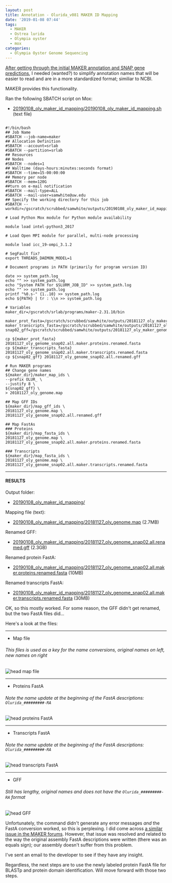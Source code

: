```yaml
---
layout: post
title: Annotation - Olurida_v081 MAKER ID Mapping
date: '2019-01-08 07:44'
tags:
  - MAKER
  - Ostrea lurida
  - Olympia oyster
  - mox
categories:
  - Olympia Oyster Genome Sequencing
---
```

[After getting through the initial MAKER annotation and SNAP gene predictions](https://robertslab.github.io/sams-notebook/2018/11/27/Annotation-Olurida_v081-MAKER-on-Mox.html), I needed (wanted?) to simplify annotation names that will be easier to read and are in a more standardized format; similiar to NCBI.

MAKER provides this functionality.

Ran the following SBATCH script on Mox:

- [20190108_oly_maker_id_mapping/20190108_oly_maker_id_mapping.sh](https://gannet.fish.washington.edu/Atumefaciens/20190108_oly_maker_id_mapping/20190108_oly_maker_id_mapping.sh) (text file)

<pre><code>
#!/bin/bash
## Job Name
#SBATCH --job-name=maker
## Allocation Definition
#SBATCH --account=srlab
#SBATCH --partition=srlab
## Resources
## Nodes
#SBATCH --nodes=1
## Walltime (days-hours:minutes:seconds format)
#SBATCH --time=15-00:00:00
## Memory per node
#SBATCH --mem=120G
##turn on e-mail notification
#SBATCH --mail-type=ALL
#SBATCH --mail-user=samwhite@uw.edu
## Specify the working directory for this job
#SBATCH --workdir=/gscratch/scrubbed/samwhite/outputs/20190108_oly_maker_id_mapping

# Load Python Mox module for Python module availability

module load intel-python3_2017

# Load Open MPI module for parallel, multi-node processing

module load icc_19-ompi_3.1.2

# SegFault fix?
export THREADS_DAEMON_MODEL=1

# Document programs in PATH (primarily for program version ID)

date >> system_path.log
echo "" >> system_path.log
echo "System PATH for $SLURM_JOB_ID" >> system_path.log
echo "" >> system_path.log
printf "%0.s-" {1..10} >> system_path.log
echo ${PATH} | tr : \\n >> system_path.log

# Variables
maker_dir=/gscratch/srlab/programs/maker-2.31.10/bin

maker_prot_fasta=/gscratch/scrubbed/samwhite/outputs/20181127_oly_maker_genome_annotation/snap02/20181127_oly_genome_snap02.all.maker.proteins.fasta
maker_transcripts_fasta=/gscratch/scrubbed/samwhite/outputs/20181127_oly_maker_genome_annotation/snap02/20181127_oly_genome_snap02.all.maker.transcripts.fasta
snap02_gff=/gscratch/scrubbed/samwhite/outputs/20181127_oly_maker_genome_annotation/snap02/20181127_oly_genome_snap02.all.gff

cp ${maker_prot_fasta} 20181127_oly_genome_snap02.all.maker.proteins.renamed.fasta
cp ${maker_transcripts_fasta} 20181127_oly_genome_snap02.all.maker.transcripts.renamed.fasta
cp ${snap02_gff} 20181127_oly_genome_snap02.all.renamed.gff

# Run MAKER programs
## Change gene names
${maker_dir}/maker_map_ids \
--prefix OLUR_ \
--justify 8 \
${snap02_gff} \
> 20181127_oly_genome.map

## Map GFF IDs
${maker_dir}/map_gff_ids \
20181127_oly_genome.map \
20181127_oly_genome_snap02.all.renamed.gff

## Map FastAs
### Proteins
${maker_dir}/map_fasta_ids \
20181127_oly_genome.map \
20181127_oly_genome_snap02.all.maker.proteins.renamed.fasta

### Transcripts
${maker_dir}/map_fasta_ids \
20181127_oly_genome.map \
20181127_oly_genome_snap02.all.maker.transcripts.renamed.fasta
</code></pre>

---

#### RESULTS

Output folder:

- [20190108_oly_maker_id_mapping/](https://gannet.fish.washington.edu/Atumefaciens/20190108_oly_maker_id_mapping/)

Mapping file (text):

- [20190108_oly_maker_id_mapping/20181127_oly_genome.map](https://gannet.fish.washington.edu/Atumefaciens/20190108_oly_maker_id_mapping/20181127_oly_genome.map) (2.7MB)

Renamed GFF:

- [20190108_oly_maker_id_mapping/20181127_oly_genome_snap02.all.renamed.gff](https://gannet.fish.washington.edu/Atumefaciens/20190108_oly_maker_id_mapping/20181127_oly_genome_snap02.all.renamed.gff) (2.3GB)

Renamed protein FastA:

- [20190108_oly_maker_id_mapping/20181127_oly_genome_snap02.all.maker.proteins.renamed.fasta](https://gannet.fish.washington.edu/Atumefaciens/20190108_oly_maker_id_mapping/20181127_oly_genome_snap02.all.maker.proteins.renamed.fasta) (10MB)

Renamed transcripts FastA:

- [20190108_oly_maker_id_mapping/20181127_oly_genome_snap02.all.maker.transcripts.renamed.fasta](https://gannet.fish.washington.edu/Atumefaciens/20190108_oly_maker_id_mapping/20181127_oly_genome_snap02.all.maker.transcripts.renamed.fasta) (30MB)


OK, so this mostly worked. For some reason, the GFF didn't get renamed, but the two FastA files did...

Here's a look at the files:

---

- Map file

###### This files is used as a key for the name conversions, original names on left, new names on right

![head map file](https://raw.githubusercontent.com/RobertsLab/sams-notebook/master/images/screencaps/20190108_001.png)

---

- Proteins FastA

###### Note the name update at the beginning of the FastA descriptions: ```Olurida_#########-RA```

![head proteins FastA](https://raw.githubusercontent.com/RobertsLab/sams-notebook/master/images/screencaps/20190108_002)

---

- Transcripts FastA

###### Note the name update at the beginning of the FastA descriptions: ```Olurida_#########-RA```

![head transcripts FastA](https://raw.githubusercontent.com/RobertsLab/sams-notebook/master/images/screencaps/20190108_003)

---

- GFF

###### Still has lengthy, original names and does not have the ```Olurida_#########-RA``` format

![head GFF](https://raw.githubusercontent.com/RobertsLab/sams-notebook/master/images/screencaps/20190108_004)


Unfortunately, the command didn't generate any error messages _and_ the FastA conversion worked, so this is perplexing. I did come across [a similar issue in the MAKER forums](http://gmod.827538.n3.nabble.com/maker-map-ids-issue-tp4059717.html). However, that issue was resolved and related to the way the original assembly FastA descriptions were written (there was an equals sign); our assembly doesn't suffer from this problem.

I've sent an email to the developer to see if they have any insight.

Regardless, the next steps are to use the newly labeled protein FastA file for BLASTp and protein domain identification. Will move forward with those two steps.
